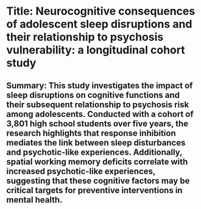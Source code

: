 # Title: Neurocognitive consequences of adolescent sleep disruptions and their relationship to psychosis vulnerability: a longitudinal cohort study

## Summary: This study investigates the impact of sleep disruptions on cognitive functions and their subsequent relationship to psychosis risk among adolescents. Conducted with a cohort of 3,801 high school students over five years, the research highlights that response inhibition mediates the link between sleep disturbances and psychotic-like experiences. Additionally, spatial working memory deficits correlate with increased psychotic-like experiences, suggesting that these cognitive factors may be critical targets for preventive interventions in mental health.